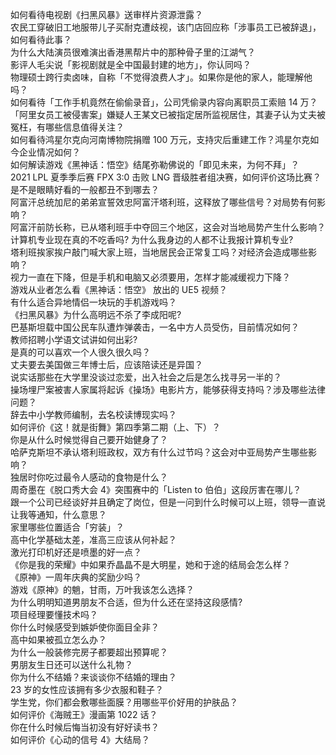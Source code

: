 如何看待电视剧《扫黑风暴》送审样片资源泄露？  
农民工穿破旧工地服带儿子买耐克遭歧视，该门店回应称「涉事员工已被辞退」，如何看待此事？  
为什么大陆演员很难演出香港黑帮片中的那种骨子里的江湖气？  
影评人毛尖说「影视剧就是全中国最封建的地方」，你认同吗？  
物理硕士跨行卖卤味，自称「不觉得浪费人才」。如果你是他的家人，能理解他吗？  
如何看待「工作手机竟然在偷偷录音」，公司凭偷录内容向离职员工索赔 14 万？  
「阿里女员工被侵害案」嫌疑人王某文已被指定居所监视居住，其妻子认为丈夫被冤枉，有哪些信息值得关注？  
如何看待鸿星尔克向河南博物院捐赠 100 万元，支持灾后重建工作？鸿星尔克如今企业情况如何？  
如何解读游戏《黑神话：悟空》结尾弥勒佛说的「即见未来，为何不拜」？  
2021 LPL 夏季季后赛 FPX 3:0 击败 LNG 晋级胜者组决赛，如何评价这场比赛？  
是不是眼睛好看的一般都丑不到哪去？  
阿富汗总统加尼的弟弟宣誓效忠阿富汗塔利班，这释放了哪些信号？对局势有何影响？  
阿富汗前防长称，已从塔利班手中夺回三个地区，这会对当地局势产生什么影响？  
计算机专业现在真的不吃香吗? 为什么我身边的人都不让我报计算机专业?  
塔利班挨家挨户敲门喊大家上班，当地居民会正常复工吗？对经济会造成哪些影响？  
视力一直在下降，但是手机和电脑又必须要用，怎样才能减缓视力下降？  
游戏从业者怎么看《黑神话：悟空》 放出的 UE5 视频？  
有什么适合异地情侣一块玩的手机游戏吗？  
《扫黑风暴》为什么高明远不杀了李成阳呢?  
巴基斯坦载中国公民车队遭炸弹袭击，一名中方人员受伤，目前情况如何？  
教师招聘小学语文试讲如何出彩?  
是真的可以喜欢一个人很久很久吗？  
丈夫要去美国做三年博士后，应该陪读还是异国？  
说实话那些在大学里没谈过恋爱，出入社会之后是怎么找寻另一半的？  
操场埋尸案被害人家属将起诉《操场》电影片方，能够获得支持吗？涉及哪些法律问题？  
辞去中小学教师编制，去名校读博现实吗？  
如何评价《这！就是街舞》第四季第二期（上、下）？  
你是从什么时候觉得自己要开始健身了？  
哈萨克斯坦不承认塔利班政权，双方有什么过节吗？这会对中亚局势产生哪些影响？  
独居时你吃过最令人感动的食物是什么？  
周奇墨在《脱口秀大会 4》突围赛中的「Listen to 伯伯」这段厉害在哪儿？  
跟一个公司已经谈好并且确定了岗位，但是一问到什么时候可以上班，领导一直说让我等通知，什么意思？  
家里哪些位置适合「穷装」？  
高中化学基础太差，准高三应该从何补起？  
激光打印机好还是喷墨的好一点？  
《你是我的荣耀》中如果乔晶晶不是大明星，她和于途的结局会怎么样？  
《原神》一周年庆典的奖励少吗？  
游戏《原神》的魈，甘雨，万叶我该怎么选择？  
为什么明明知道男朋友不合适，但为什么还在坚持这段感情?  
项目经理要懂技术吗？  
你什么时候感受到嫉妒使你面目全非？  
高中如果被孤立怎么办？  
为什么一般装修完房子都要超出预算呢？  
男朋友生日还可以送什么礼物？  
你为什么不结婚？来谈谈你不结婚的理由？  
23 岁的女性应该拥有多少衣服和鞋子？  
学生党，你们都会敷哪些面膜？用哪些平价好用的护肤品？  
如何评价《海贼王》漫画第 1022 话？  
你在什么时候后悔当初没有好好读书？  
如何评价《心动的信号 4》大结局？  
